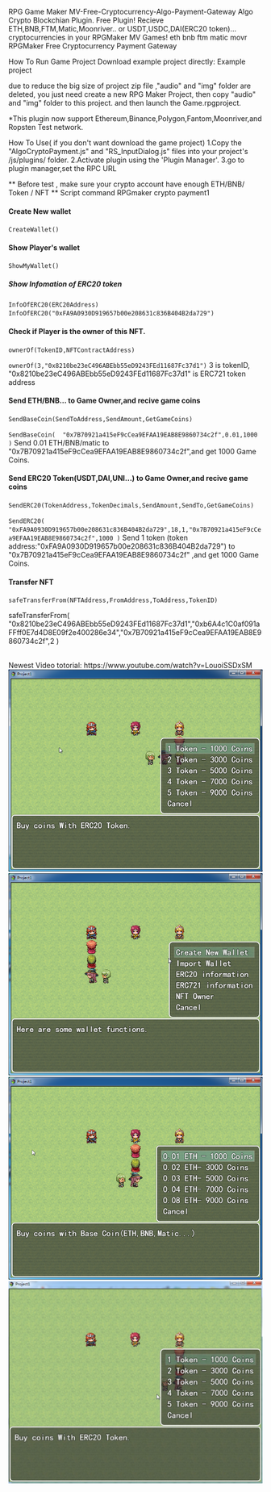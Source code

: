RPG Game Maker MV-Free-Cryptocurrency-Algo-Payment-Gateway
Algo Crypto Blockchian Plugin.
Free Plugin!
Recieve ETH,BNB,FTM,Matic,Moonriver.. or USDT,USDC,DAI(ERC20 token)... cryptocurrencies in your RPGMaker MV Games!
eth bnb ftm matic movr
RPGMaker Free Cryptocurrency Payment Gateway

How To Run Game Project
Download example project directly:
Example project

due to reduce the big size of project zip file ,"audio" and "img" folder are deleted,
you just need create a new RPG Maker Project, then copy "audio" and "img" folder to this project.
and then launch the Game.rpgproject.


*This plugin now support Ethereum,Binance,Polygon,Fantom,Moonriver,and Ropsten Test network.

How To Use( if you don't want download the game project)
1.Copy the "AlgoCryptoPayment.js" and "RS_InputDialog.js" files into your project's /js/plugins/ folder.
2.Activate plugin using the 'Plugin Manager'.
3.go to plugin manager,set the RPC URL

** Before test , make sure your crypto account have enough ETH/BNB/ Token / NFT **
Script command
RPGmaker crypto payment1

#### Create New wallet
``CreateWallet()``


#### Show Player's wallet
``ShowMyWallet()``


##### Show Infomation of ERC20 token
``InfoOfERC20(ERC20Address)``
``InfoOfERC20("0xFA9A0930D919657b00e208631c836B404B2da729")``


#### Check if Player is the owner of this NFT.
``ownerOf(TokenID,NFTContractAddress)``

``ownerOf(3,"0x8210be23eC496ABEbb55eD9243FEd11687Fc37d1")``
3 is tokenID, "0x8210be23eC496ABEbb55eD9243FEd11687Fc37d1" is ERC721 token address



#### Send ETH/BNB... to Game Owner,and recive game coins
``SendBaseCoin(SendToAddress,SendAmount,GetGameCoins)``

``SendBaseCoin(  "0x7B70921a415eF9cCea9EFAA19EAB8E9860734c2f",0.01,1000 )``
Send 0.01 ETH/BNB/matic to "0x7B70921a415eF9cCea9EFAA19EAB8E9860734c2f",and get 1000 Game Coins.



#### Send ERC20 Token(USDT,DAI,UNI...) to Game Owner,and recive game coins
``SendERC20(TokenAddress,TokenDecimals,SendAmount,SendTo,GetGameCoins)``

``SendERC20( "0xFA9A0930D919657b00e208631c836B404B2da729",18,1,"0x7B70921a415eF9cCea9EFAA19EAB8E9860734c2f",1000 )``
Send 1 token (token address:"0xFA9A0930D919657b00e208631c836B404B2da729") to "0x7B70921a415eF9cCea9EFAA19EAB8E9860734c2f" ,and get 1000 Game Coins.



#### Transfer NFT
``safeTransferFrom(NFTAddress,FromAddress,ToAddress,TokenID)``


safeTransferFrom( "0x8210be23eC496ABEbb55eD9243FEd11687Fc37d1","0xb6A4c1C0af091aFFff0E7d4D8E09f2e400286e34","0x7B70921a415eF9cCea9EFAA19EAB8E9860734c2f",2 )

<br>
Newest Video totorial:
https://www.youtube.com/watch?v=LouoiSSDxSM
<br>

<img src="https://github.com/AlgoCryptoDapp/RPGMaker-Free-Cryptocurrency-Algo-Payment-Gateway/blob/main/1.png" alt="eth">
<img src="https://github.com/AlgoCryptoDapp/RPGMaker-Free-Cryptocurrency-Algo-Payment-Gateway/blob/main/2.png" alt="eth">
<img src="https://github.com/AlgoCryptoDapp/RPGMaker-Free-Cryptocurrency-Algo-Payment-Gateway/blob/main/3.png"  alt="eth">
<img src="https://github.com/AlgoCryptoDapp/RPGMaker-Free-Cryptocurrency-Algo-Payment-Gateway/blob/main/4.png"  alt="eth">

